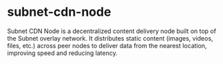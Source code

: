 # subnet-cdn-node
Subnet CDN Node is a decentralized content delivery node built on top of the Subnet overlay network. It distributes static content (images, videos, files, etc.) across peer nodes to deliver data from the nearest location, improving speed and reducing latency.
